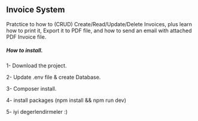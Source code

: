 

## Invoice System


Pratctice to how to (CRUD) Create/Read/Update/Delete Invoices, plus learn how to print it, Export it to PDF file, and how to send an email with attached PDF Invoice file.

##### How to install. 

1- Download the project.

2- Update .env file & create Database.

3- Composer install.

4- install packages (npm install && npm run dev)

5- iyi degerlendirmeler :)
